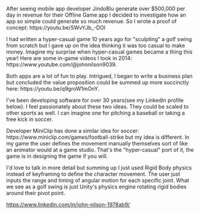 <p>After seeing mobile app developer JindoBlu generate over $500,000 per day in revenue for their Offline Game app I decided to investigate how an app so simple could generate so much revenue. So I wrote a proof of concept: https://youtu.be/SWvYJb_-DOI</p>  

<p>I had written a hyper-casual game 10 years ago for "sculpting" a golf swing from scratch but I gave up on the idea thinking it was too casual to make money. Imagine my surprise when hyper-casual games became a thing this year! Here are some in-game videos I took in 2014: https://www.youtube.com/@johnnilson9039.</p>  

<p>Both apps are a lot of fun to play. Intrigued, I began to write a business plan but concluded the value proposition could be summed up more succinctly here: https://youtu.be/q9groW1mOnY.</p>  

<p>I've been developing software for over 30 years(see my LinkedIn profile below). I feel passionately about these two ideas. They could be scaled to other sports as well. I can imagine one for pitching a baseball or taking a free kick in soccer.</p>  

<p>Developer MiniClip has done a similar idea for soccer: https://www.miniclip.com/games/football-strike but my idea is different. In my game the user defines the movement manually themselves sort of like an animator would at a game studio. That's the "hyper-casual" port of it, the game is in designing the game if you will.</p>  

<p>I'd love to talk in more detail but summing up I just used Rigid Body physics instead of keyframing to define the character movement. The user just inputs the range and timing of angular motion for each specific joint. What we see as a golf swing is just Unity's physics engine rotating rigid bodies around their pivot point.</p>  


https://www.linkedin.com/in/john-nilson-1978ab9/
 
